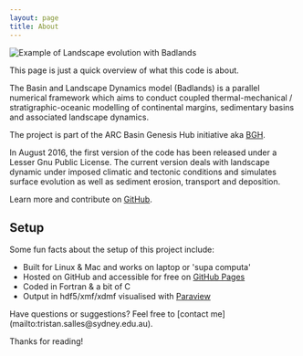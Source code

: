 ```yaml
---
layout: page
title: About
---
```


![Example of Landscape evolution with Badlands](/images/riseofthephoenix.png)

<p class="message">
  This page is just a quick overview of what this code is about.
</p>

The Basin and Landscape Dynamics model (Badlands) is a parallel numerical framework which aims to conduct coupled thermal-mechanical / stratigraphic-oceanic modelling of continental margins, sedimentary basins and associated landscape dynamics.

The project is part of the ARC Basin Genesis Hub initiative aka [BGH](http://sydney.edu.au/news/84.html?newsstoryid=13626).

In August 2016, the first version of the code has been released under a Lesser Gnu Public License.
The current version deals with landscape dynamic under imposed climatic and tectonic conditions and simulates surface evolution as well as sediment erosion, transport and deposition.

Learn more and contribute on [GitHub](http://github.com/badlands-model).

## Setup

Some fun facts about the setup of this project include:

* Built for Linux & Mac and works on laptop or 'supa computa'
* Hosted on GitHub and accessible for free on [GitHub Pages](http://github.com/badlands-model)
* Coded in Fortran & a bit of C
* Output in hdf5/xmf/xdmf visualised with [Paraview](http://www.paraview.org)

<p class="message">
 Have questions or suggestions? Feel free to [contact me](mailto:tristan.salles@sydney.edu.au).
</p>

Thanks for reading!
